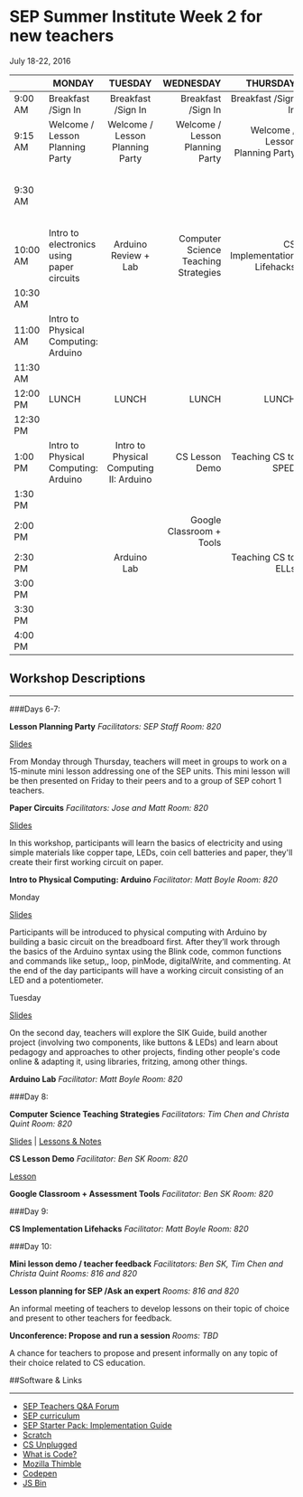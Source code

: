 # SEP Summer Institute Week 2 for new teachers
July 18-22, 2016


|| MONDAY  | TUESDAY        | WEDNESDAY | THURSDAY| FRIDAY
| ------| ------------- |:-------------:| -----:|-----:|-----:|
| 9:00 AM |Breakfast /Sign In|Breakfast /Sign In|Breakfast /Sign In|Breakfast /Sign In|Breakfast /Sign In
9:15 AM |Welcome / Lesson Planning Party |Welcome / Lesson Planning Party|Welcome / Lesson Planning Party|Welcome / Lesson Planning Party|Welcome|
9:30 AM ||||| Mini lesson demo + feedback session
10:00 AM | Intro to electronics using paper circuits|Arduino Review + Lab|Computer Science Teaching Strategies|CS Implementation Lifehacks|
10:30 AM| 
11:00 AM | Intro to Physical Computing: Arduino
11:30 AM |
12:00 PM |LUNCH|LUNCH|LUNCH|LUNCH|LUNCH|
12:30 PM |
1:00 PM |Intro to Physical Computing: Arduino|Intro to Physical Computing II: Arduino|CS Lesson Demo|Teaching CS to SPED|Lesson planning / Ask an expert|
1:30 PM |
2:00 PM |||Google Classroom + Tools|
2:30 PM ||Arduino Lab||Teaching CS to ELLs|
3:00 PM |
3:30 PM |
4:00 PM  |

## Workshop Descriptions
***
###Days 6-7:

**Lesson Planning Party**
*Facilitators: SEP Staff*
*Room: 820*

[Slides](https://docs.google.com/a/strongschools.nyc/presentation/d/1yk3502TXoVDZK5kXIIkBHR-VRl6cRPjX-cAUIEGkN0o/edit?usp=sharing)

From Monday through Thursday, teachers will meet in groups to work on a 15-minute mini lesson addressing one of the SEP units. This mini lesson will be then presented on Friday to their peers and to a group of SEP cohort 1 teachers.

**Paper Circuits**
*Facilitators: Jose and Matt*
*Room: 820*

[Slides](https://docs.google.com/a/strongschools.nyc/presentation/d/1NQ2Di4PVGhurg-o_UjsZzBrJooxAwAe_RqKR8mFqk64/edit?usp=sharing)

In this workshop, participants will learn the basics of electricity and using simple materials like copper tape, LEDs, coin cell batteries and paper, they'll create their first working circuit on paper.

**Intro to Physical Computing: Arduino**
*Facilitator: Matt Boyle*
*Room: 820*

Monday

[Slides](https://docs.google.com/a/strongschools.nyc/presentation/d/1gvT0b6IUNgIi6CRoDJzTAxkIEPkWZ0V3i54fBuDlNlo/edit?usp=sharing)

Participants will be introduced to physical computing with Arduino by building a basic circuit on the breadboard first. After they’ll work through the basics of the Arduino syntax using the Blink code, common functions and commands like setup,, loop, pinMode, digitalWrite, and commenting. At the end of the day participants will have a working circuit consisting of an LED and a potentiometer. 

Tuesday

[Slides](https://docs.google.com/a/strongschools.nyc/presentation/d/1gvT0b6IUNgIi6CRoDJzTAxkIEPkWZ0V3i54fBuDlNlo/edit?usp=sharing)

On the second day, teachers will explore the SIK Guide, build another project (involving two components, like buttons & LEDs) and learn about pedagogy and approaches to other projects, finding other people's code online & adapting it, using libraries, fritzing, among other things.


**Arduino Lab**
*Facilitator: Matt Boyle*
*Room: 820*

###Day 8:

**Computer Science Teaching Strategies**
*Facilitators: Tim Chen and Christa Quint*
*Room: 820*

[Slides](https://docs.google.com/presentation/d/1m_8YLyD8fjcSs3GkYKaMAU5qVKyMtWCd-AWwGaerUN0/edit?usp=sharing) | [Lessons & Notes](https://drive.google.com/a/strongschools.nyc/folderview?id=0B3omYkYPfQ0yZFZYWDFVNEg0Nmc&usp=sharing)


**CS Lesson Demo**
*Facilitator: Ben SK*
*Room: 820*

[Lesson](https://docs.google.com/presentation/d/1GIksaQMp1V_CxZcZNW-7UU7KyTQPi84E-YWggYOqxWY/edit?usp=sharing)

**Google Classroom + Assessment Tools**
*Facilitator: Ben SK*
*Room: 820*

###Day 9:

**CS Implementation Lifehacks**
*Facilitator: Matt Boyle*
*Room: 820*

###Day 10:

**Mini lesson demo / teacher feedback**
*Facilitators: Ben SK, Tim Chen and Christa Quint*
*Rooms: 816 and 820*

**Lesson planning for SEP /Ask an expert**
*Rooms: 816 and 820*

An informal meeting of teachers to develop lessons on their topic of choice and present to other teachers for feedback.

**Unconference: Propose and run a session**
*Rooms: TBD*

A chance for teachers to propose and present informally on any topic of their choice related to CS education.

##Software & Links
***
*   [SEP Teachers Q&A Forum](http://tinyurl.com/septeachers)
*   [SEP curriculum](https://drive.google.com/open?id=0B8D2ft9M8qQCamQwZGpJMEU2TEk)
*   [SEP Starter Pack: Implementation Guide](https://drive.google.com/a/strongschools.nyc/file/d/0B1tN9SuyE6fxOHJOZkxsYURPRHc/view)
*   [Scratch](https://scratch.mit.edu/)
*   [CS Unplugged](http://csunplugged.org/)
*   [What is Code?](https://www.bloomberg.com/graphics/2015-paul-ford-what-is-code/)
*   [Mozilla Thimble](https://thimble.mozilla.org/en-US/)
*   [Codepen](http://codepen.io/)
*   [JS Bin](https://jsbin.com/?html,output)
